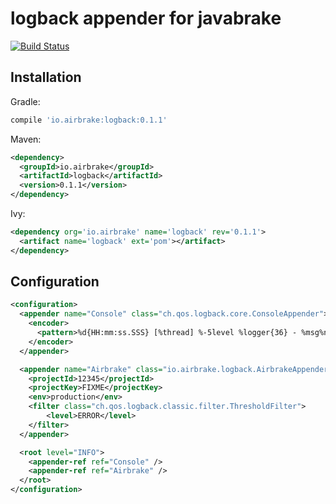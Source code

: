 # logback appender for javabrake

[![Build Status](https://travis-ci.org/airbrake/logback.svg?branch=master)](https://travis-ci.org/airbrake/logback)

## Installation

Gradle:

```gradle
compile 'io.airbrake:logback:0.1.1'
```

Maven:

```xml
<dependency>
  <groupId>io.airbrake</groupId>
  <artifactId>logback</artifactId>
  <version>0.1.1</version>
</dependency>
```

Ivy:

```xml
<dependency org='io.airbrake' name='logback' rev='0.1.1'>
  <artifact name='logback' ext='pom'></artifact>
</dependency>
```

## Configuration

```xml
<configuration>
  <appender name="Console" class="ch.qos.logback.core.ConsoleAppender">
    <encoder>
      <pattern>%d{HH:mm:ss.SSS} [%thread] %-5level %logger{36} - %msg%n</pattern>
    </encoder>
  </appender>

  <appender name="Airbrake" class="io.airbrake.logback.AirbrakeAppender">
    <projectId>12345</projectId>
    <projectKey>FIXME</projectKey>
    <env>production</env>
    <filter class="ch.qos.logback.classic.filter.ThresholdFilter">
        <level>ERROR</level>
    </filter>
  </appender>

  <root level="INFO">
    <appender-ref ref="Console" />
    <appender-ref ref="Airbrake" />
  </root>
</configuration>
```

